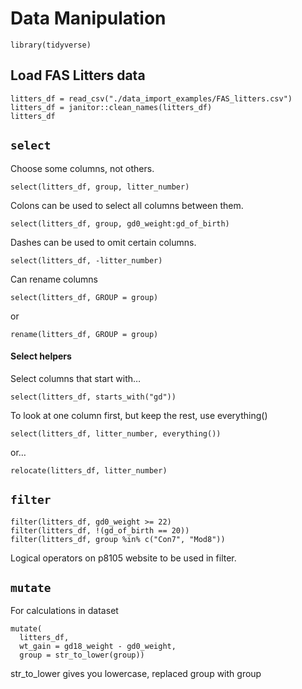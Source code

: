 Data Manipulation
================

``` r_setup
library(tidyverse)
```

## Load FAS Litters data

``` r_load_litters_data
litters_df = read_csv("./data_import_examples/FAS_litters.csv")
litters_df = janitor::clean_names(litters_df)
litters_df
```

## `select`

Choose some columns, not others.

``` r_select_basic
select(litters_df, group, litter_number)
```

Colons can be used to select all columns between them.

``` r_select_colon
select(litters_df, group, gd0_weight:gd_of_birth)
```

Dashes can be used to omit certain columns.

``` r_select_omit
select(litters_df, -litter_number)
```

Can rename columns

``` r_select_rename
select(litters_df, GROUP = group)
```

or

``` r_rename
rename(litters_df, GROUP = group)
```

#### Select helpers

Select columns that start with…

``` r_select_startswith
select(litters_df, starts_with("gd"))
```

To look at one column first, but keep the rest, use everything()

``` r_select_everything
select(litters_df, litter_number, everything())
```

or…

``` r_relocate
relocate(litters_df, litter_number)
```

## `filter`

``` r_filter
filter(litters_df, gd0_weight >= 22)
filter(litters_df, !(gd_of_birth == 20))
filter(litters_df, group %in% c("Con7", "Mod8"))
```

Logical operators on p8105 website to be used in filter.

## `mutate`

For calculations in dataset

``` r_mutate
mutate(
  litters_df,
  wt_gain = gd18_weight - gd0_weight,
  group = str_to_lower(group))
```

str\_to\_lower gives you lowercase, replaced group with group
